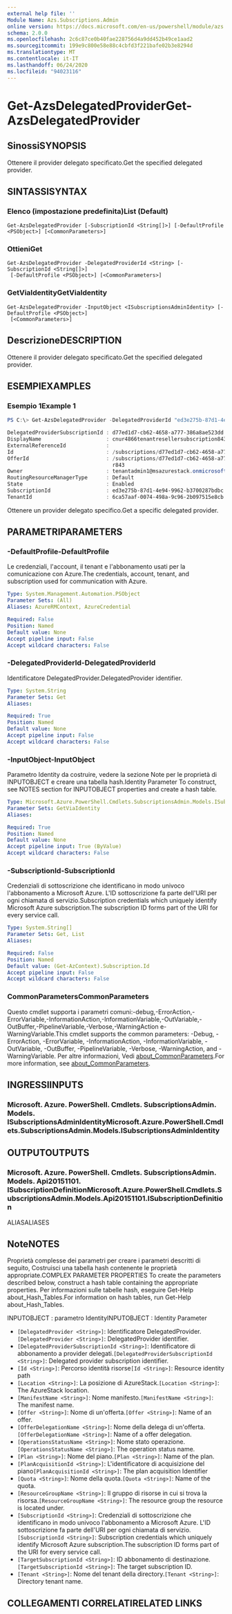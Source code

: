 ```yaml
---
external help file: ''
Module Name: Azs.Subscriptions.Admin
online version: https://docs.microsoft.com/en-us/powershell/module/azs.subscriptions.admin/get-azsdelegatedprovider
schema: 2.0.0
ms.openlocfilehash: 2c6c87ce0b40fae228756d4a9dd452b49ce1aad2
ms.sourcegitcommit: 199e9c800e58e88c4cbfd3f221bafe02b3e8294d
ms.translationtype: MT
ms.contentlocale: it-IT
ms.lasthandoff: 06/24/2020
ms.locfileid: "94023116"
---
```

# <span data-ttu-id="8414c-101">Get-AzsDelegatedProvider</span><span class="sxs-lookup"><span data-stu-id="8414c-101">Get-AzsDelegatedProvider</span></span>

## <span data-ttu-id="8414c-102">Sinossi</span><span class="sxs-lookup"><span data-stu-id="8414c-102">SYNOPSIS</span></span>
<span data-ttu-id="8414c-103">Ottenere il provider delegato specificato.</span><span class="sxs-lookup"><span data-stu-id="8414c-103">Get the specified delegated provider.</span></span>

## <span data-ttu-id="8414c-104">SINTASSI</span><span class="sxs-lookup"><span data-stu-id="8414c-104">SYNTAX</span></span>

### <span data-ttu-id="8414c-105">Elenco (impostazione predefinita)</span><span class="sxs-lookup"><span data-stu-id="8414c-105">List (Default)</span></span>
```
Get-AzsDelegatedProvider [-SubscriptionId <String[]>] [-DefaultProfile <PSObject>] [<CommonParameters>]
```

### <span data-ttu-id="8414c-106">Ottieni</span><span class="sxs-lookup"><span data-stu-id="8414c-106">Get</span></span>
```
Get-AzsDelegatedProvider -DelegatedProviderId <String> [-SubscriptionId <String[]>]
 [-DefaultProfile <PSObject>] [<CommonParameters>]
```

### <span data-ttu-id="8414c-107">GetViaIdentity</span><span class="sxs-lookup"><span data-stu-id="8414c-107">GetViaIdentity</span></span>
```
Get-AzsDelegatedProvider -InputObject <ISubscriptionsAdminIdentity> [-DefaultProfile <PSObject>]
 [<CommonParameters>]
```

## <span data-ttu-id="8414c-108">Descrizione</span><span class="sxs-lookup"><span data-stu-id="8414c-108">DESCRIPTION</span></span>
<span data-ttu-id="8414c-109">Ottenere il provider delegato specificato.</span><span class="sxs-lookup"><span data-stu-id="8414c-109">Get the specified delegated provider.</span></span>

## <span data-ttu-id="8414c-110">ESEMPI</span><span class="sxs-lookup"><span data-stu-id="8414c-110">EXAMPLES</span></span>

### <span data-ttu-id="8414c-111">Esempio 1</span><span class="sxs-lookup"><span data-stu-id="8414c-111">Example 1</span></span>
```powershell
PS C:\> Get-AzsDelegatedProvider -DelegatedProviderId "ed3e275b-87d1-4e94-9962-b3700287bdbc" | fl *

DelegatedProviderSubscriptionId : d77ed1d7-cb62-4658-a777-386a8ae523dd
DisplayName                     : cnur4866tenantresellersubscription843
ExternalReferenceId             : 
Id                              : /subscriptions/d77ed1d7-cb62-4658-a777-386a8ae523dd/providers/Microsoft.Subscriptions.Admin/subscriptions/ed3e275b-87d1-4e94-9962-b3700287bdbc
OfferId                         : /subscriptions/d77ed1d7-cb62-4658-a777-386a8ae523dd/resourceGroups/cnur4866resellersubscrrg843/providers/Microsoft.Subscriptions.Admin/offers/cnur4866tenantsubsvcoffe
                                  r843
Owner                           : tenantadmin1@msazurestack.onmicrosoft.com
RoutingResourceManagerType      : Default
State                           : Enabled
SubscriptionId                  : ed3e275b-87d1-4e94-9962-b3700287bdbc
TenantId                        : 6ca57aaf-0074-498a-9c96-2b097515e8cb
```

<span data-ttu-id="8414c-112">Ottenere un provider delegato specifico.</span><span class="sxs-lookup"><span data-stu-id="8414c-112">Get a specific delegated provider.</span></span>

## <span data-ttu-id="8414c-113">PARAMETRI</span><span class="sxs-lookup"><span data-stu-id="8414c-113">PARAMETERS</span></span>

### <span data-ttu-id="8414c-114">-DefaultProfile</span><span class="sxs-lookup"><span data-stu-id="8414c-114">-DefaultProfile</span></span>
<span data-ttu-id="8414c-115">Le credenziali, l'account, il tenant e l'abbonamento usati per la comunicazione con Azure.</span><span class="sxs-lookup"><span data-stu-id="8414c-115">The credentials, account, tenant, and subscription used for communication with Azure.</span></span>

```yaml
Type: System.Management.Automation.PSObject
Parameter Sets: (All)
Aliases: AzureRMContext, AzureCredential

Required: False
Position: Named
Default value: None
Accept pipeline input: False
Accept wildcard characters: False

```

### <span data-ttu-id="8414c-116">-DelegatedProviderId</span><span class="sxs-lookup"><span data-stu-id="8414c-116">-DelegatedProviderId</span></span>
<span data-ttu-id="8414c-117">Identificatore DelegatedProvider.</span><span class="sxs-lookup"><span data-stu-id="8414c-117">DelegatedProvider identifier.</span></span>

```yaml
Type: System.String
Parameter Sets: Get
Aliases:

Required: True
Position: Named
Default value: None
Accept pipeline input: False
Accept wildcard characters: False

```

### <span data-ttu-id="8414c-118">-InputObject</span><span class="sxs-lookup"><span data-stu-id="8414c-118">-InputObject</span></span>
<span data-ttu-id="8414c-119">Parametro Identity da costruire, vedere la sezione Note per le proprietà di INPUTOBJECT e creare una tabella hash.</span><span class="sxs-lookup"><span data-stu-id="8414c-119">Identity Parameter To construct, see NOTES section for INPUTOBJECT properties and create a hash table.</span></span>

```yaml
Type: Microsoft.Azure.PowerShell.Cmdlets.SubscriptionsAdmin.Models.ISubscriptionsAdminIdentity
Parameter Sets: GetViaIdentity
Aliases:

Required: True
Position: Named
Default value: None
Accept pipeline input: True (ByValue)
Accept wildcard characters: False

```

### <span data-ttu-id="8414c-120">-SubscriptionId</span><span class="sxs-lookup"><span data-stu-id="8414c-120">-SubscriptionId</span></span>
<span data-ttu-id="8414c-121">Credenziali di sottoscrizione che identificano in modo univoco l'abbonamento a Microsoft Azure. L'ID sottoscrizione fa parte dell'URI per ogni chiamata di servizio.</span><span class="sxs-lookup"><span data-stu-id="8414c-121">Subscription credentials which uniquely identify Microsoft Azure subscription.The subscription ID forms part of the URI for every service call.</span></span>

```yaml
Type: System.String[]
Parameter Sets: Get, List
Aliases:

Required: False
Position: Named
Default value: (Get-AzContext).Subscription.Id
Accept pipeline input: False
Accept wildcard characters: False

```

### <span data-ttu-id="8414c-122">CommonParameters</span><span class="sxs-lookup"><span data-stu-id="8414c-122">CommonParameters</span></span>
<span data-ttu-id="8414c-123">Questo cmdlet supporta i parametri comuni:-debug,-ErrorAction,-ErrorVariable,-InformationAction,-InformationVariable,-OutVariable,-OutBuffer,-PipelineVariable,-Verbose,-WarningAction e-WarningVariable.</span><span class="sxs-lookup"><span data-stu-id="8414c-123">This cmdlet supports the common parameters: -Debug, -ErrorAction, -ErrorVariable, -InformationAction, -InformationVariable, -OutVariable, -OutBuffer, -PipelineVariable, -Verbose, -WarningAction, and -WarningVariable.</span></span> <span data-ttu-id="8414c-124">Per altre informazioni, Vedi [about_CommonParameters](http://go.microsoft.com/fwlink/?LinkID=113216).</span><span class="sxs-lookup"><span data-stu-id="8414c-124">For more information, see [about_CommonParameters](http://go.microsoft.com/fwlink/?LinkID=113216).</span></span>

## <span data-ttu-id="8414c-125">INGRESSI</span><span class="sxs-lookup"><span data-stu-id="8414c-125">INPUTS</span></span>

### <span data-ttu-id="8414c-126">Microsoft. Azure. PowerShell. Cmdlets. SubscriptionsAdmin. Models. ISubscriptionsAdminIdentity</span><span class="sxs-lookup"><span data-stu-id="8414c-126">Microsoft.Azure.PowerShell.Cmdlets.SubscriptionsAdmin.Models.ISubscriptionsAdminIdentity</span></span>

## <span data-ttu-id="8414c-127">OUTPUT</span><span class="sxs-lookup"><span data-stu-id="8414c-127">OUTPUTS</span></span>

### <span data-ttu-id="8414c-128">Microsoft. Azure. PowerShell. Cmdlets. SubscriptionsAdmin. Models. Api20151101. ISubscriptionDefinition</span><span class="sxs-lookup"><span data-stu-id="8414c-128">Microsoft.Azure.PowerShell.Cmdlets.SubscriptionsAdmin.Models.Api20151101.ISubscriptionDefinition</span></span>

<span data-ttu-id="8414c-129">ALIAS</span><span class="sxs-lookup"><span data-stu-id="8414c-129">ALIASES</span></span>

## <span data-ttu-id="8414c-130">Note</span><span class="sxs-lookup"><span data-stu-id="8414c-130">NOTES</span></span>

<span data-ttu-id="8414c-131">Proprietà complesse dei parametri per creare i parametri descritti di seguito, Costruisci una tabella hash contenente le proprietà appropriate.</span><span class="sxs-lookup"><span data-stu-id="8414c-131">COMPLEX PARAMETER PROPERTIES To create the parameters described below, construct a hash table containing the appropriate properties.</span></span> <span data-ttu-id="8414c-132">Per informazioni sulle tabelle hash, eseguire Get-Help about_Hash_Tables.</span><span class="sxs-lookup"><span data-stu-id="8414c-132">For information on hash tables, run Get-Help about_Hash_Tables.</span></span>

<span data-ttu-id="8414c-133">INPUTOBJECT <ISubscriptionsAdminIdentity> : parametro Identity</span><span class="sxs-lookup"><span data-stu-id="8414c-133">INPUTOBJECT <ISubscriptionsAdminIdentity>: Identity Parameter</span></span>
  - <span data-ttu-id="8414c-134">`[DelegatedProvider <String>]`: Identificatore DelegatedProvider.</span><span class="sxs-lookup"><span data-stu-id="8414c-134">`[DelegatedProvider <String>]`: DelegatedProvider identifier.</span></span>
  - <span data-ttu-id="8414c-135">`[DelegatedProviderSubscriptionId <String>]`: Identificatore di abbonamento a provider delegati.</span><span class="sxs-lookup"><span data-stu-id="8414c-135">`[DelegatedProviderSubscriptionId <String>]`: Delegated provider subscription identifier.</span></span>
  - <span data-ttu-id="8414c-136">`[Id <String>]`: Percorso identità risorse</span><span class="sxs-lookup"><span data-stu-id="8414c-136">`[Id <String>]`: Resource identity path</span></span>
  - <span data-ttu-id="8414c-137">`[Location <String>]`: La posizione di AzureStack.</span><span class="sxs-lookup"><span data-stu-id="8414c-137">`[Location <String>]`: The AzureStack location.</span></span>
  - <span data-ttu-id="8414c-138">`[ManifestName <String>]`: Nome manifesto.</span><span class="sxs-lookup"><span data-stu-id="8414c-138">`[ManifestName <String>]`: The manifest name.</span></span>
  - <span data-ttu-id="8414c-139">`[Offer <String>]`: Nome di un'offerta.</span><span class="sxs-lookup"><span data-stu-id="8414c-139">`[Offer <String>]`: Name of an offer.</span></span>
  - <span data-ttu-id="8414c-140">`[OfferDelegationName <String>]`: Nome della delega di un'offerta.</span><span class="sxs-lookup"><span data-stu-id="8414c-140">`[OfferDelegationName <String>]`: Name of a offer delegation.</span></span>
  - <span data-ttu-id="8414c-141">`[OperationsStatusName <String>]`: Nome stato operazione.</span><span class="sxs-lookup"><span data-stu-id="8414c-141">`[OperationsStatusName <String>]`: The operation status name.</span></span>
  - <span data-ttu-id="8414c-142">`[Plan <String>]`: Nome del piano.</span><span class="sxs-lookup"><span data-stu-id="8414c-142">`[Plan <String>]`: Name of the plan.</span></span>
  - <span data-ttu-id="8414c-143">`[PlanAcquisitionId <String>]`: L'identificatore di acquisizione del piano</span><span class="sxs-lookup"><span data-stu-id="8414c-143">`[PlanAcquisitionId <String>]`: The plan acquisition Identifier</span></span>
  - <span data-ttu-id="8414c-144">`[Quota <String>]`: Nome della quota.</span><span class="sxs-lookup"><span data-stu-id="8414c-144">`[Quota <String>]`: Name of the quota.</span></span>
  - <span data-ttu-id="8414c-145">`[ResourceGroupName <String>]`: Il gruppo di risorse in cui si trova la risorsa.</span><span class="sxs-lookup"><span data-stu-id="8414c-145">`[ResourceGroupName <String>]`: The resource group the resource is located under.</span></span>
  - <span data-ttu-id="8414c-146">`[SubscriptionId <String>]`: Credenziali di sottoscrizione che identificano in modo univoco l'abbonamento a Microsoft Azure. L'ID sottoscrizione fa parte dell'URI per ogni chiamata di servizio.</span><span class="sxs-lookup"><span data-stu-id="8414c-146">`[SubscriptionId <String>]`: Subscription credentials which uniquely identify Microsoft Azure subscription.The subscription ID forms part of the URI for every service call.</span></span>
  - <span data-ttu-id="8414c-147">`[TargetSubscriptionId <String>]`: ID abbonamento di destinazione.</span><span class="sxs-lookup"><span data-stu-id="8414c-147">`[TargetSubscriptionId <String>]`: The target subscription ID.</span></span>
  - <span data-ttu-id="8414c-148">`[Tenant <String>]`: Nome del tenant della directory.</span><span class="sxs-lookup"><span data-stu-id="8414c-148">`[Tenant <String>]`: Directory tenant name.</span></span>

## <span data-ttu-id="8414c-149">COLLEGAMENTI CORRELATI</span><span class="sxs-lookup"><span data-stu-id="8414c-149">RELATED LINKS</span></span>

